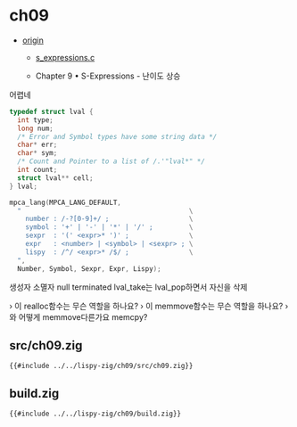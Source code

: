 # ch09

- [origin](https://www.buildyourownlisp.com/chapter9_s_expressions)
  - [s_expressions.c](https://github.com/orangeduck/BuildYourOwnLisp/blob/master/src/s_expressions.c)

  - Chapter 9 • S-Expressions - 난이도 상승

어렵네

``` c
typedef struct lval {
  int type;
  long num;
  /* Error and Symbol types have some string data */
  char* err;
  char* sym;
  /* Count and Pointer to a list of /.'"lval*" */
  int count;
  struct lval** cell;
} lval;

mpca_lang(MPCA_LANG_DEFAULT,
  "                                          \
    number : /-?[0-9]+/ ;                    \
    symbol : '+' | '-' | '*' | '/' ;         \
    sexpr  : '(' <expr>* ')' ;               \
    expr   : <number> | <symbol> | <sexpr> ; \
    lispy  : /^/ <expr>* /$/ ;               \
  ",
  Number, Symbol, Sexpr, Expr, Lispy);
```
생성자 소멸자
null terminated
lval_take는 lval_pop하면서 자신을 삭제

› 이 realloc함수는 무슨 역할을 하나요?
› 이 memmove함수는 무슨 역할을 하나요?
› 와 어떻게 memmove다른가요 memcpy?


## src/ch09.zig

``` zig
{{#include ../../lispy-zig/ch09/src/ch09.zig}}
```


## build.zig

``` zig
{{#include ../../lispy-zig/ch09/build.zig}}
```

